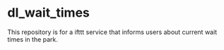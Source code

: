 # dl_wait_times

This repository is for a ifttt service that informs users about current wait times in the park. 
